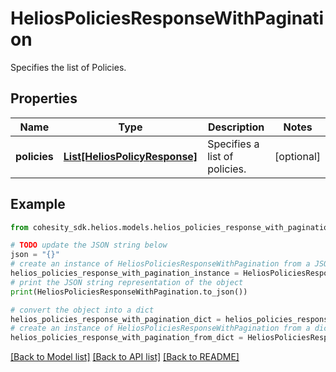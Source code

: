 # HeliosPoliciesResponseWithPagination

Specifies the list of Policies.

## Properties

Name | Type | Description | Notes
------------ | ------------- | ------------- | -------------
**policies** | [**List[HeliosPolicyResponse]**](HeliosPolicyResponse.md) | Specifies a list of policies. | [optional] 

## Example

```python
from cohesity_sdk.helios.models.helios_policies_response_with_pagination import HeliosPoliciesResponseWithPagination

# TODO update the JSON string below
json = "{}"
# create an instance of HeliosPoliciesResponseWithPagination from a JSON string
helios_policies_response_with_pagination_instance = HeliosPoliciesResponseWithPagination.from_json(json)
# print the JSON string representation of the object
print(HeliosPoliciesResponseWithPagination.to_json())

# convert the object into a dict
helios_policies_response_with_pagination_dict = helios_policies_response_with_pagination_instance.to_dict()
# create an instance of HeliosPoliciesResponseWithPagination from a dict
helios_policies_response_with_pagination_from_dict = HeliosPoliciesResponseWithPagination.from_dict(helios_policies_response_with_pagination_dict)
```
[[Back to Model list]](../README.md#documentation-for-models) [[Back to API list]](../README.md#documentation-for-api-endpoints) [[Back to README]](../README.md)


